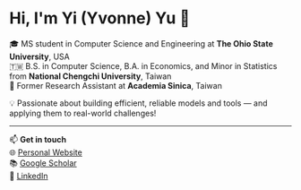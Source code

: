 # Hi, I'm Yi (Yvonne) Yu 👋

🎓 MS student in Computer Science and Engineering at **The Ohio State University**, USA  
🇹🇼 B.S. in Computer Science, B.A. in Economics, and Minor in Statistics from **National Chengchi University**, Taiwan  
🔬 Former Research Assistant at **Academia Sinica**, Taiwan

💡 Passionate about building efficient, reliable models and tools — and applying them to real-world challenges!

---

📫 **Get in touch**  
🌐 [Personal Website](https://yi-yu-yvonne.github.io/Yi-Yu-Yvonne/)  
📚 [Google Scholar](https://scholar.google.com/citations?user=gAUeAeMAAAAJ)  
🔗 [LinkedIn](https://www.linkedin.com/in/yi-yu-yvonne/)
